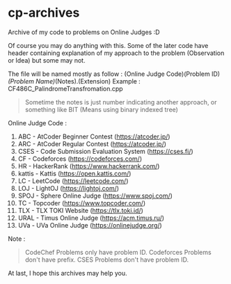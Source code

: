 # cp-archives
Archive of my code to problems on Online Judges :D

Of course you may do anything with this.
Some of the later code have header containing explanation of my approach to the problem (Observation or Idea) but some may not.

The file will be named mostly as follow :
(Online Judge Code)(Problem ID)_(Problem Name)_(Notes).(Extension)
Example : CF486C_PalindromeTransfromation.cpp

> Sometime the notes is just number indicating another approach, or something like BIT (Means using binary indexed tree)

Online Judge Code :
1. ABC - AtCoder Beginner Contest (https://atcoder.jp/)
2. ARC - AtCoder Regular Contest (https://atcoder.jp/)
3. CSES - Code Submission Evaluation System (https://cses.fi/)
4. CF - Codeforces (https://codeforces.com/)
5. HR - HackerRank (https://www.hackerrank.com/)
6. kattis - Kattis (https://open.kattis.com/)
7. LC - LeetCode (https://leetcode.com/)
8. LOJ - LightOJ (https://lightoj.com/)
9. SPOJ - Sphere Online Judge (https://www.spoj.com/)
10. TC - Topcoder (https://www.topcoder.com/)
11. TLX - TLX TOKI Website (https://tlx.toki.id/)
12. URAL - Timus Online Judge (https://acm.timus.ru/)
13. UVa - UVa Online Judge (https://onlinejudge.org/)

Note :
> CodeChef Problems only have problem ID.
> Codeforces Problems don't have prefix.
> CSES Problems don't have problem ID.

At last, I hope this archives may help you.
